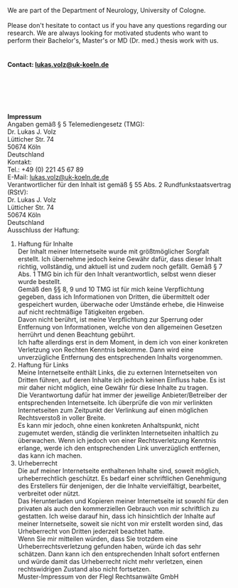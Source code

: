 
We are part of the Department of Neurology, University of Cologne.<br/>
<br/>
Please don't hesitate to contact us if you have any questions regarding our research.
We are always looking for motivated students who want to perform their Bachelor's, Master's or MD (Dr. med.) thesis work with us.
<br/>
<br/>


#### Contact: lukas.volz@uk-koeln.de

<br/>
<br/>
<br/>
<br/>

**Impressum**<br />
Angaben gemäß § 5 Telemediengesetz (TMG):<br/>
Dr. Lukas J. Volz<br/>
Lütticher Str. 74<br/>
50674 Köln<br/>
Deutschland<br/>
Kontakt:<br/>
Tel.: +49 (0) 221 45 67 89<br />
E-Mail: lukas.volz@uk-koeln.de.de<br />
Verantwortlicher für den Inhalt ist gemäß § 55 Abs. 2 Rundfunkstaatsvertrag (RStV):<br/>
Dr. Lukas J. Volz<br/>
Lütticher Str. 74<br/>
50674 Köln<br />
Deutschland<br />
Ausschluss der Haftung:<br />
1. Haftung für Inhalte<br />
Der Inhalt meiner Internetseite wurde mit größtmöglicher Sorgfalt erstellt. Ich übernehme jedoch keine Gewähr dafür, dass dieser Inhalt richtig, vollständig, und aktuell ist und zudem noch gefällt. Gemäß § 7 Abs. 1 TMG bin ich für den Inhalt verantwortlich, selbst wenn dieser wurde bestellt.<br />
Gemäß den §§ 8, 9 und 10 TMG ist für mich keine Verpflichtung gegeben, dass ich Informationen von Dritten, die übermittelt oder gespeichert wurden, überwache oder Umstände erhebe, die Hinweise auf nicht rechtmäßige Tätigkeiten ergeben.<br />
Davon nicht berührt, ist meine Verpflichtung zur Sperrung oder Entfernung von Informationen, welche von den allgemeinen Gesetzen herrührt und denen Beachtung gebührt.<br />
Ich hafte allerdings erst in dem Moment, in dem ich von einer konkreten Verletzung von Rechten Kenntnis bekomme. Dann wird eine unverzügliche Entfernung des entsprechenden Inhalts vorgenommen.<br />
2. Haftung für Links<br />
Meine Internetseite enthält Links, die zu externen Internetseiten von Dritten führen, auf deren Inhalte ich jedoch keinen Einfluss habe. Es ist mir daher nicht möglich, eine Gewähr für diese Inhalte zu tragen.<br />
Die Verantwortung dafür hat immer der jeweilige Anbieter/Betreiber der entsprechenden Internetseite. Ich überprüfe die von mir verlinkten Internetseiten zum Zeitpunkt der Verlinkung auf einen möglichen Rechtsverstoß in voller Breite.<br />
Es kann mir jedoch, ohne einen konkreten Anhaltspunkt, nicht zugemutet werden, ständig die verlinkten Internetseiten inhaltlich zu überwachen. Wenn ich jedoch von einer Rechtsverletzung Kenntnis erlange, werde ich den entsprechenden Link unverzüglich entfernen, das kann ich machen.<br />
3. Urheberrecht<br />
Die auf meiner Internetseite enthaltenen Inhalte sind, soweit möglich, urheberrechtlich geschützt. Es bedarf einer schriftlichen Genehmigung des Erstellers für denjenigen, der die Inhalte vervielfältigt, bearbeitet, verbreitet oder nützt.<br />
Das Herunterladen und Kopieren meiner Internetseite ist sowohl für den privaten als auch den kommerziellen Gebrauch von mir schriftlich zu gestatten. Ich weise darauf hin, dass ich hinsichtlich der Inhalte auf meiner Internetseite, soweit sie nicht von mir erstellt worden sind, das Urheberrecht von Dritten jederzeit beachtet hatte.<br />
Wenn Sie mir mitteilen würden, dass Sie trotzdem eine Urheberrechtsverletzung gefunden haben, würde ich das sehr schätzen. Dann kann ich den entsprechenden Inhalt sofort entfernen und würde damit das Urheberrecht nicht mehr verletzen, einen rechtswidrigen Zustand also nicht fortsetzen.<br />
Muster-Impressum von der Flegl Rechtsanwälte GmbH<br />
